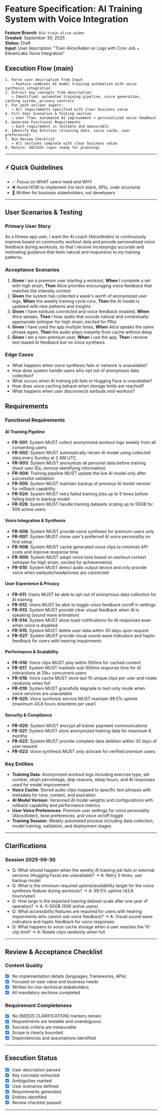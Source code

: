 # Feature Specification: AI Training System with Voice Integration

**Feature Branch**: `014-train-alice-aiden`  
**Created**: September 30, 2025  
**Status**: Draft  
**Input**: User description: "Train Alice/Aiden on Logs with Cron Job + ElevenLabs Voice Integration"

## Execution Flow (main)
```
1. Parse user description from Input
   → Feature combines AI model training automation with voice synthesis integration
2. Extract key concepts from description
   → Identified: automated training pipeline, voice generation, caching system, privacy controls
3. For each unclear aspect:
   → All requirements specified with clear business value
4. Fill User Scenarios & Testing section
   → User flow: automated AI improvement + personalized voice feedback
5. Generate Functional Requirements
   → Each requirement is testable and measurable
6. Identify Key Entities (training data, voice cache, user preferences)
7. Run Review Checklist
   → All sections complete with clear business value
8. Return: SUCCESS (spec ready for planning)
```

---

## ⚡ Quick Guidelines
- ✅ Focus on WHAT users need and WHY
- ❌ Avoid HOW to implement (no tech stack, APIs, code structure)
- 👥 Written for business stakeholders, not developers

---

## User Scenarios & Testing

### Primary User Story
As a fitness app user, I want the AI coach (Alice/Aiden) to continuously improve based on community workout data and provide personalized voice feedback during workouts, so that I receive increasingly accurate and motivating guidance that feels natural and responsive to my training patterns.

### Acceptance Scenarios
1. **Given** I am a premium user starting a workout, **When** I complete a set with high strain, **Then** Alice provides encouraging voice feedback that matches the intensity context
2. **Given** the system has collected a week's worth of anonymized user logs, **When** the weekly training cycle runs, **Then** the AI model is updated with new patterns and insights
3. **Given** I have earbuds connected and voice feedback enabled, **When** Alice speaks, **Then** I hear audio that sounds natural and contextually appropriate (whisper for high strain, excited for PRs)
4. **Given** I have used the app multiple times, **When** Alice speaks the same phrase again, **Then** the audio plays instantly from cache without delay
5. **Given** I am a non-premium user, **When** I use the app, **Then** I receive text-based AI feedback but no voice synthesis

### Edge Cases
- What happens when voice synthesis fails or network is unavailable?
- How does system handle users who opt out of anonymous data collection?
- What occurs when AI training job fails or Hugging Face is unavailable?
- How does voice caching behave when storage limits are reached?
- What happens when user disconnects earbuds mid-workout?

## Requirements

### Functional Requirements

#### AI Training Pipeline
- **FR-001**: System MUST collect anonymized workout logs weekly from all consenting users
- **FR-002**: System MUST automatically retrain AI model using collected data every Sunday at 2 AM UTC
- **FR-003**: System MUST anonymize all personal data before training (hash user IDs, remove identifying information)
- **FR-004**: Training pipeline MUST update the live AI model only after successful validation
- **FR-005**: System MUST maintain backup of previous AI model version for rollback capability
- **FR-024**: System MUST retry failed training jobs up to 5 times before falling back to backup model
- **FR-026**: System MUST handle training datasets scaling up to 50GB for 50K active users

#### Voice Integration & Synthesis
- **FR-006**: System MUST provide voice synthesis for premium users only
- **FR-007**: System MUST clone user's preferred AI voice personality on first setup
- **FR-008**: System MUST cache generated voice clips to minimize API costs and improve response time
- **FR-009**: System MUST adapt voice tone based on workout context (whisper for high strain, excited for achievements)
- **FR-010**: System MUST detect audio output device and only provide voice when earbuds/headphones are connected

#### User Experience & Privacy
- **FR-011**: Users MUST be able to opt out of anonymous data collection for AI training
- **FR-012**: Users MUST be able to toggle voice feedback on/off in settings
- **FR-013**: System MUST provide clear visual feedback when AI is speaking (sound wave animation)
- **FR-014**: System MUST show toast notifications for AI responses even when voice is disabled
- **FR-015**: System MUST delete user data within 30 days upon request
- **FR-027**: System MUST provide visual sound wave indicators and haptic feedback for users with hearing impairments

#### Performance & Scalability
- **FR-016**: Voice clips MUST play within 500ms for cached content
- **FR-017**: System MUST maintain sub-500ms response time for AI interactions at 10k+ concurrent users
- **FR-018**: Voice cache MUST store last 10 unique clips per user and rotate randomly when full
- **FR-019**: System MUST gracefully degrade to text-only mode when voice services are unavailable
- **FR-025**: Voice synthesis service MUST maintain 99.5% uptime (maximum 43.8 hours downtime per year)

#### Security & Compliance
- **FR-020**: System MUST encrypt all trainer payment communications
- **FR-021**: System MUST store anonymized training data for maximum 6 months
- **FR-022**: System MUST provide complete data deletion within 30 days of user request
- **FR-023**: Voice synthesis MUST only activate for verified premium users

### Key Entities

- **Training Data**: Anonymized workout logs including exercise type, set number, strain percentage, skip reasons, sleep hours, and AI responses used for model improvement
- **Voice Cache**: Stored audio clips mapped to specific text phrases with metadata for tone, context, and expiration
- **AI Model Version**: Versioned AI model weights and configurations with rollback capability and performance metrics
- **User Voice Preferences**: Premium user settings for voice personality (Alice/Aiden), tone preferences, and voice on/off toggle
- **Training Session**: Weekly automated process including data collection, model training, validation, and deployment stages

---

## Clarifications

### Session 2025-09-30
- Q: What should happen when the weekly AI training job fails or external services (Hugging Face) are unavailable? → A: Retry 5 times, use backup model
- Q: What is the minimum required uptime/availability target for the voice synthesis feature during workouts? → A: 99.5% uptime (43.8 hours/year)
- Q: How large is the expected training dataset scale after one year of operation? → A: 5-50GB (50K active users)
- Q: What accessibility features are required for users with hearing impairments who cannot use voice feedback? → A: Visual sound wave indicators and haptic feedback for voice responses
- Q: What happens to voice cache storage when a user reaches the 10-clip limit? → A: Rotate clips randomly when full

---

## Review & Acceptance Checklist

### Content Quality
- [x] No implementation details (languages, frameworks, APIs)
- [x] Focused on user value and business needs
- [x] Written for non-technical stakeholders
- [x] All mandatory sections completed

### Requirement Completeness
- [x] No [NEEDS CLARIFICATION] markers remain
- [x] Requirements are testable and unambiguous  
- [x] Success criteria are measurable
- [x] Scope is clearly bounded
- [x] Dependencies and assumptions identified

---

## Execution Status

- [x] User description parsed
- [x] Key concepts extracted
- [x] Ambiguities marked
- [x] User scenarios defined
- [x] Requirements generated
- [x] Entities identified
- [x] Review checklist passed

---
